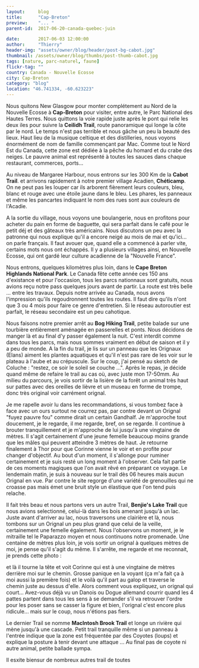 ```yaml
---
layout:     blog
title:      "Cap-Breton"
preview:    "... "
parent-id:  2017-06-20-canada-quebec-juin

date:       2017-06-03 12:00:00
author:     "Thierry"
header-img: "assets/owner/blog/header/post-bg-cabot.jpg"
thumbnail: /assets/owner/blog/thumbs/post-thumb-cabot.jpg
tags: [nature, parc-naturel, faune]
flickr-tag: ""
country: Canada - Nouvelle Ecosse
city: Cap-Breton
category: "blog"
location: "46.741334, -60.623223"
---
```


Nous quitons New Glasgow pour monter complétement au Nord de la Nouvelle Ecosse à **Cap-Breton** pour visiter, entre autre, le Parc National des Hautes Terres. Nous quittons la voie rapide juste après le pont qui relie les deux iles pour suivre la **Ceilidh Trail**, route panoramique qui longe la côte par le nord. Le temps n'est pas terrible et nous gâche un peu la beauté des lieux. Haut lieu de la musique celtique et des distilleries, nous voyons énormément de nom de famille commençant par Mac.
Comme tout le Nord Est du Canada, cette zone est dédiée à la pêche du homard et du crabe des neiges. Le pauvre animal est représenté à toutes les sauces dans chaque restaurant, commerces, ports...   

Au niveau de Margaree Harbour, nous entrons sur les 300 Km de la **Cabot Trail**. et arrivons rapidement à notre premier village Acadien, **Chéticamp**. On ne peut pas les louper car ils arborent fièrement leurs couleurs, bleu, blanc et rouge avec une étoile jaune dans le bleu. Les phares, les panneaux et même les pancartes indiquant le nom des rues sont aux couleurs de l'Acadie.   

A la sortie du village, nous voyons une boulangerie, nous en profitons pour acheter du pain en forme de baguette, qui sera parfait dans le café pour le petit déj et des gâteaux très américains. Nous discutons un peu avec la patronne qui nous explique qu'il a encore neigé au mois de mai et qu'ici... on parle français. Il faut avouer que, quand elle a commencé à parler vite, certains mots nous ont échappés. Il y a plusieurs villages ainsi, en Nouvelle Ecosse, qui ont gardé leur culture acadienne de la "Nouvelle France".  

Nous entrons, quelques kilomètres plus loin, dans le **Cape Breton Highlands National Park**. Le Canada fête cette année ces 150 ans d'existance et pour l'occasion, tous les parcs nationnaux sont gratuits, nous avions reçu notre pass quelques jours avant de partir. La route est très belle ... entre les travaux. Depuis notre arrivée au Canada, nous avons l'impression qu'ils regoudronnent toutes les routes. Il faut dire qu'ils n'ont que 3 ou 4 mois pour faire ce genre d'entretien. Si le réseau autoroutier est parfait, le réseau secondaire est un peu cahotique.  

Nous faisons notre premier arrêt au **Bog Hiking Trail**, petite balade sur une tourbière entièrement aménagée en passerelles et ponts. Nous décidons de manger là et au final d'y passer également la nuit. C'est interdit comme dans tous les parcs, mais nous sommes vraiment en début de saison et il y a peu de monde. A la fin du trail, je lis sur un panneau que les Orignaux (Elans) aiment les plantes aquatiques et qu'il n'est pas rare de les voir sur le plateau à l'aube et au crépuscule. Sur le coup, j'ai pensé au sketch de Coluche : "restez, ce soir le soleil se couche ...". Après le repas, je décide quand même de refaire le trail au cas où, avec juste mon 17-50mm. Au milieu du parcours, je vois sortir de la lisière de la forêt un animal très haut sur pattes avec des oreilles de lièvre et un museau en forme de trompe, donc très original voir carrément orignal.  

Je me rapelle avoir lu dans les recommandations, si vous tombez face à face avec un ours surtout ne courrez pas, par contre devant un Orignal "fuyez pauvre fou" comme dirait un certain Gandhalf. Je m'approche tout doucement, je le regarde, il me regarde, bref, on se regarde. Il continue à brouter tranquillement et je m'approche de lui jusqu'à une vingtaine de mètres. Il s'agit certainement d'une jeune femelle beaucoup moins grande que les mâles qui peuvent atteindre 3 mètres de haut. Je retourne finalement à Thor pour que Corinne vienne le voir et en profite pour changer d'objectif. Au bout d'un moment, il s'allonge pour ruminer certainement et je suis resté un long moment à l'observer. Cela fait partie de ces moments magiques que l'on avait rêvé en préparant ce voyage. Le lendemain matin, je suis à nouveau sur le trail dès 06 heures mais aucun Orignal en vue. Par contre le site regorge d'une variété de grenouilles qui ne croasse pas mais émet une bruit style un élastique que l'on tend puis relache.  

Il fait très beau et nous partons vers un autre Trail, **Benjie's Lake Trail** que nous avions selectionné, celui-là dans les bois amenant jusqu'à un lac. Juste avant d'arriver au lac, nous traversons une clairière et là, nous tombons sur un Orignal un peu plus grand que celui de la veille, certainement une femelle également. Nous l'observons un moment, je le mitraille tel le Paparazzo moyen et nous continuons notre promenade. Une centaine de mètres plus loin, je vois sortir un orignal à quelques mètres de moi, je pense qu'il s'agit du même. Il s'arrête, me regarde et me reconnait, je prends cette photo :    


et là il tourne la tête et voit Corinne qui est à une vingtaine de mètres derrière moi sur le chemin. Grosse panique en la voyant (ça m'a fait ça à moi aussi la première fois) et le voilà qu'il part au galop et traverse le chemin juste au dessus d'elle. Alors comment vous expliquez, un orignal qui court... Avez-vous déjà vu un Danois ou Dogue allemand courrir quand les 4 pattes partent dans tous les sens à se demander s'il va retrouver l'ordre pour les poser sans se casser la figure et bien, l'orignal c'est encore plus ridicule... mais sur le coup, nous n'étions pas fiers.   

Le dernier Trail se nomme **MacIntosh Brook Trail** et longe un rivière qui mène jusqu'à une cascade. Petit trail tranquille même si un panneau à l'entrée indique que la zone est fréquentée par des Coyotes (loups) et explique la posture à tenir devant une attaque ... Au final pas de coyote ni autre animal, petite ballade sympa.

Il esxite biensur de nombreux autres trail de toutes